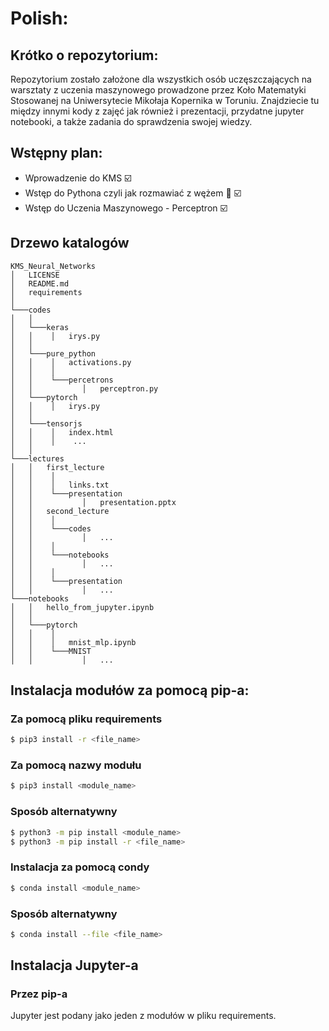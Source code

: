 # Polish:

## Krótko o repozytorium:
Repozytorium zostało założone dla wszystkich osób uczęszczających na warsztaty z uczenia maszynowego
prowadzone przez Koło Matematyki Stosowanej na Uniwersytecie Mikołaja Kopernika w Toruniu.
Znajdziecie tu między innymi kody z zajęć jak również i prezentacji, przydatne jupyter notebooki, a także
zadania do sprawdzenia swojej wiedzy. 

## Wstępny plan: 
- Wprowadzenie do KMS :ballot_box_with_check:
- Wstęp do Pythona czyli jak rozmawiać z wężem :snake: :ballot_box_with_check:
- Wstęp do Uczenia Maszynowego - Perceptron :ballot_box_with_check: 

## Drzewo katalogów
```
KMS_Neural_Networks
│   LICENSE
│   README.md
│   requirements
│
└───codes
│   │
│   └───keras
│   │    │   irys.py
│   │
│   └───pure_python
│   │    │   activations.py
│   │    │
│   │    └───percetrons
│   │           │   perceptron.py
│   └───pytorch
│   │    │   irys.py
│   │
│   └───tensorjs
│   │    │   index.html
│   │    │    ...
│   │
└───lectures
│   │   first_lecture
│   │    │
│   │    │   links.txt
│   │    └───presentation
│   │           │   presentation.pptx
│   │   second_lecture
│   │    │
│   │    └───codes
│   │           │   ...
│   │    │
│   │    └───notebooks
│   │           │   ...
│   │    │
│   │    └───presentation
│   │           │   ...
└───notebooks
│   │   hello_from_jupyter.ipynb
│   │
│   └───pytorch
│   │    │
│   │    │   mnist_mlp.ipynb
│   │    └───MNIST
│   │           │   ...
```

## Instalacja modułów za pomocą pip-a:
### Za pomocą pliku requirements
```bash
$ pip3 install -r <file_name>
```
### Za pomocą nazwy modułu
```bash
$ pip3 install <module_name>
```
### Sposób alternatywny
```bash
$ python3 -m pip install <module_name>
$ python3 -m pip install -r <file_name>
```

### Instalacja za pomocą condy
```bash
$ conda install <module_name>
```

### Sposób alternatywny
```bash
$ conda install --file <file_name>
```
## Instalacja Jupyter-a
### Przez pip-a
Jupyter jest podany jako jeden z modułów w pliku requirements.
